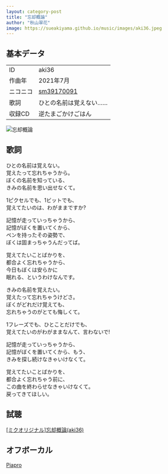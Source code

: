 ```yaml
---
layout: category-post
title: "忘却概論"
author: "秋山翠花"
image: https://sueakiyama.github.io/music/images/aki36.jpeg
---
```


## 基本データ
<div class="song-block">
<table class="float-left">
  <tr>
    <td>ID</td>
    <td>aki36</td>
  </tr>
  <tr>
    <td>作曲年</td>
    <td>2021年7月</td>
  </tr>
  <tr>
    <td>ニコニコ</td>
    <td><a href="https://nico.ms/sm39170091">sm39170091</a></td>
  </tr>
  <tr>
    <td>歌詞</td>
    <td>ひとの名前は覚えない……</td>
  </tr>
  <tr>
    <td>収録CD</td>
    <td>逆たまごかけごはん</td>
  </tr>
</table>

<img class="float-right" src="images/aki36.jpeg" alt="忘却概論">
</div>

## 歌詞

ひとの名前は覚えない。  
覚えたって忘れちゃうから。  
ぼくの名前を知っている、  
きみの名前を思い出せなくて。

1ピクセルでも、1ビットでも、  
覚えてたいのは、わがままですか?

記憶が走っていっちゃうから、  
記憶がぼくを置いてくから、  
ペンを持ったその姿勢で、  
ぼくは固まっちゃうんだってば。

覚えてたいことばかりを、  
都合よく忘れちゃうから、  
今日もぼくは安らかに  
眠れる、というわけなんです。

きみの名前を覚えたい。  
覚えたって忘れちゃうけどさ。  
ぼくがどれだけ覚えても、  
忘れちゃうのがとても悔しくて。

1フレーズでも、ひとことだけでも、  
覚えてたいのがわがままなんて、言わないで!

記憶が走っていっちゃうから、  
記憶がぼくを置いてくから、もう、  
きみを探し続けなきゃいけなくて。

覚えてたいことばかりを、  
都合よく忘れちゃう前に、  
この曲を終わらせなきゃいけなくて。  
戻ってきてほしい。

## 試聴

<script type="application/javascript" src="https://embed.nicovideo.jp/watch/sm39170091/script?w=640&h=360"></script><noscript><a href="https://www.nicovideo.jp/watch/sm39170091">[ミクオリジナル]忘却概論(aki36)</a></noscript>

## オフボーカル

<a href="https://piapro.jp/t/Tu5t">Piapro</a>
